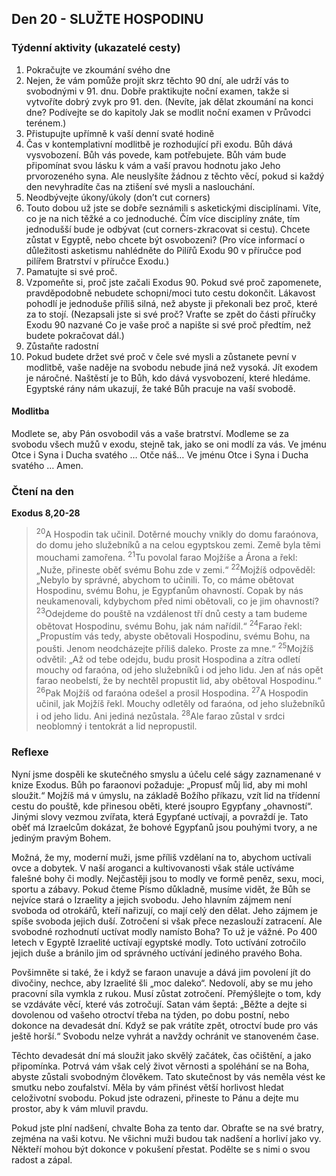 ## Den 20 - SLUŽTE HOSPODINU

### Týdenní aktivity (ukazatelé cesty)

1. Pokračujte ve zkoumání svého dne
1. Nejen, že vám pomůže projít skrz těchto 90 dní, ale udrží vás to svobodnými v 91. dnu. Dobře praktikujte noční examen, takže si vytvoříte dobrý zvyk pro 91. den. (Nevíte, jak dělat zkoumání na konci dne? Podívejte se do kapitoly Jak se modlit noční examen v Průvodci terénem.)
1. Přistupujte upřímně k vaší denní svaté hodině
1. Čas v kontemplativní modlitbě je rozhodující při exodu. Bůh dává vysvobození. Bůh vás povede, kam potřebujete. Bůh vám bude připomínat svou lásku k vám a vaší pravou hodnotu jako Jeho prvorozeného syna. Ale neuslyšíte žádnou z těchto věcí, pokud si každý den nevyhradíte čas na ztišení své mysli a naslouchání.
1. Neodbývejte úkony/úkoly (don’t cut corners)
1. Touto dobou už jste se dobře seznámili s asketickými disciplínami. Víte, co je na nich těžké a co jednoduché. Čím více disciplíny znáte, tím jednodušší bude je odbývat (cut corners-zkracovat si cestu). Chcete zůstat v Egyptě, nebo chcete být osvobozeni? (Pro více informací o důležitosti asketismu nahlédněte do Pilířů Exodu 90 v příručce pod pilířem Bratrství v příručce Exodu.)
1. Pamatujte si své proč.
1. Vzpomeňte si, proč jste začali Exodus 90. Pokud své proč zapomenete, pravděpodobně nebudete schopni/moci tuto cestu dokončit. Lákavost pohodlí je jednoduše příliš silná, než abyste ji překonali bez proč, které za to stojí. (Nezapsali jste si své proč? Vraťte se zpět do části příručky Exodu 90 nazvané Co je vaše proč a napište si své proč předtím, než budete pokračovat dál.)
1. Zůstaňte radostní
1. Pokud budete držet své proč v čele své mysli a zůstanete pevní v modlitbě, vaše naděje na svobodu nebude jiná než vysoká. Jít exodem je náročné. Naštěstí je to Bůh, kdo dává vysvobození, které hledáme. Egyptské rány nám ukazují, že také Bůh pracuje na vaší svobodě.

#### Modlitba

Modlete se, aby Pán osvobodil vás a vaše bratrství.
Modleme se za svobodu všech mužů v exodu, stejně tak, jako se oni modlí za vás.
Ve jménu Otce i Syna i Ducha svatého … Otče náš… Ve jménu Otce i Syna i Ducha svatého … Amen.

### Čtení na den

**Exodus 8,20-28**

> <sup>20</sup>A Hospodin tak učinil. Dotěrné mouchy vnikly do domu faraónova, do domu jeho služebníků a na celou egyptskou zemi. Země byla těmi mouchami zamořena.
> <sup>21</sup>Tu povolal farao Mojžíše a Árona a řekl: „Nuže, přineste oběť svému Bohu zde v zemi.“
> <sup>22</sup>Mojžíš odpověděl: „Nebylo by správné, abychom to učinili. To, co máme obětovat Hospodinu, svému Bohu, je Egypťanům ohavností. Copak by nás neukamenovali, kdybychom před nimi obětovali, co je jim ohavností?
> <sup>23</sup>Odejdeme do pouště na vzdálenost tří dnů cesty a tam budeme obětovat Hospodinu, svému Bohu, jak nám nařídil.“
> <sup>24</sup>Farao řekl: „Propustím vás tedy, abyste obětovali Hospodinu, svému Bohu, na poušti. Jenom neodcházejte příliš daleko. Proste za mne.“
> <sup>25</sup>Mojžíš odvětil: „Až od tebe odejdu, budu prosit Hospodina a zítra odletí mouchy od faraóna, od jeho služebníků i od jeho lidu. Jen ať nás opět farao neobelstí, že by nechtěl propustit lid, aby obětoval Hospodinu.“
> <sup>26</sup>Pak Mojžíš od faraóna odešel a prosil Hospodina.
> <sup>27</sup>A Hospodin učinil, jak Mojžíš řekl. Mouchy odletěly od faraóna, od jeho služebníků i od jeho lidu. Ani jediná nezůstala.
> <sup>28</sup>Ale farao zůstal v srdci neoblomný i tentokrát a lid nepropustil.

### Reflexe

Nyní jsme dospěli ke skutečného smyslu a účelu celé ságy zaznamenané v knize Exodus. Bůh po
faraonovi požaduje: „Propusť můj lid, aby mi mohl sloužit.“ Mojžíš má v úmyslu, na základě Božího
příkazu, vzít lid na třídenní cestu do pouště, kde přinesou oběti, které jsoupro Egypťany „ohavností“.
Jinými slovy vezmou zvířata, která Egypťané uctívají, a povraždí je. Tato oběť má Izraelcům dokázat, že
bohové Egypťanů jsou pouhými tvory, a ne jediným pravým Bohem.

Možná, že my, moderní muži, jsme příliš vzdělaní na to, abychom uctívali ovce a dobytek. V naší
aroganci a kultivovanosti však stále uctíváme falešné bohy či modly. Nejčastěji jsou to modly ve formě
peněz, sexu, moci, sportu a zábavy. Pokud čteme Písmo důkladně, musíme vidět, že Bůh se nejvíce stará
o Izraelity a jejich svobodu. Jeho hlavním zájmem není svoboda od otrokářů, kteří nařizují, co mají celý
den dělat. Jeho zájmem je spíše svoboda jejich duší. Zotročení si však přece nezaslouží zatracení. Ale
svobodné rozhodnutí uctívat modly namísto Boha? To už je vážné. Po 400 letech v Egyptě Izraelité
uctívají egyptské modly. Toto uctívání zotročilo jejich duše a bránilo jim od správného uctívání jediného
pravého Boha.

Povšimněte si také, že i když se faraon unavuje a dává jim povolení jít do divočiny, nechce, aby Izraelité
šli „moc daleko“. Nedovolí, aby se mu jeho pracovní síla vymkla z rukou. Musí zůstat zotročení.
Přemýšlejte o tom, kdy se vzdáváte věcí, které vás zotročují. Satan vám šeptá: „Běžte a dejte si dovolenou
od vašeho otroctví třeba na týden, po dobu postní, nebo dokonce na devadesát dní. Když se pak vrátíte
zpět, otroctví bude pro vás ještě horší.“ Svobodu nelze vyhrát a navždy ochránit ve stanoveném čase.

Těchto devadesát dní má sloužit jako skvělý začátek, čas očištění, a jako připomínka. Potrvá vám však
celý život věrnosti a spoléhání se na Boha, abyste zůstali svobodným člověkem.
Tato skutečnost by vás neměla vést ke smutku nebo zoufalství. Měla by vám přinést větší horlivost hledat
celoživotní svobodu. Pokud jste odrazeni, přineste to Pánu a dejte mu prostor, aby k vám mluvil pravdu.

Pokud jste plní nadšení, chvalte Boha za tento dar. Obraťte se na své bratry, zejména na vaši kotvu. Ne
všichni muži budou tak nadšení a horliví jako vy. Někteří mohou být dokonce v pokušení přestat. Podělte
se s nimi o svou radost a zápal.
